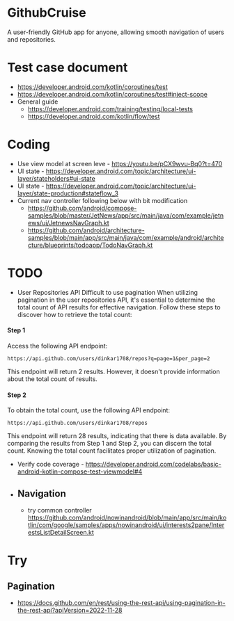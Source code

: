 # GithubCruise
 A user-friendly GitHub app for anyone, allowing smooth navigation of users and repositories.

# Test case document 
- https://developer.android.com/kotlin/coroutines/test
- https://developer.android.com/kotlin/coroutines/test#inject-scope
- General guide
  - https://developer.android.com/training/testing/local-tests
  - https://developer.android.com/kotlin/flow/test
# Coding
- Use view model at screen leve - https://youtu.be/pCX9wvu-Bq0?t=470
- UI state - https://developer.android.com/topic/architecture/ui-layer/stateholders#ui-state
- UI state - https://developer.android.com/topic/architecture/ui-layer/state-production#stateflow_3
- Current nav controller following below with bit modification
  - https://github.com/android/compose-samples/blob/master/JetNews/app/src/main/java/com/example/jetnews/ui/JetnewsNavGraph.kt
  - https://github.com/android/architecture-samples/blob/main/app/src/main/java/com/example/android/architecture/blueprints/todoapp/TodoNavGraph.kt

# TODO
- User Repositories API Difficult to use pagination
When utilizing pagination in the user repositories API, it's essential to determine the total count of API results for effective navigation. Follow these steps to discover how to retrieve the total count:
#### Step 1
Access the following API endpoint:
```
https://api.github.com/users/dinkar1708/repos?q=page=1&per_page=2
```
This endpoint will return 2 results. However, it doesn't provide information about the total count of results.
#### Step 2
To obtain the total count, use the following API endpoint:
```
https://api.github.com/users/dinkar1708/repos
```
This endpoint will return 28 results, indicating that there is data available. By comparing the results from Step 1 and Step 2, you can discern the total count. Knowing the total count facilitates proper utilization of pagination.

- Verify code coverage - https://developer.android.com/codelabs/basic-android-kotlin-compose-test-viewmodel#4
- Navigation
  - 
  - try common controller https://github.com/android/nowinandroid/blob/main/app/src/main/kotlin/com/google/samples/apps/nowinandroid/ui/interests2pane/InterestsListDetailScreen.kt

# Try
## Pagination
- https://docs.github.com/en/rest/using-the-rest-api/using-pagination-in-the-rest-api?apiVersion=2022-11-28
